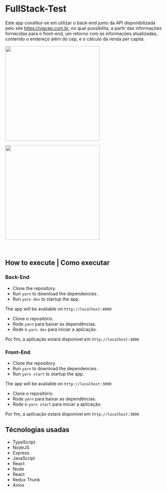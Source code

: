 # FullStack-Test
 
 Este app constitui-se em utilizar o back-end junto da API disponibilizada pelo site https://viacep.com.br, no qual possibilita, a partir das informações fornecidas para o front-end, um retorno com as informações atualizadas, contendo o endereço além do cep, e o cálculo da renda per capita.

<p><img src="https://cdn.discordapp.com/attachments/838799548616278047/903101127455817808/ApiShowCase.png"  align="center" height="300"/></p>
<p><img src="https://media.discordapp.net/attachments/838799548616278047/903101136385478706/ApiShowCase2.png?width=1359&height=671" align="center" height="300"></p>


</br>

## How to execute | Como executar 

### Back-End
- Clone the repository.
- Run `yarn` to download the dependencies .
- Run `yarn dev` to startup the app.

The app will be avaliable on `http://localhost:4000`

- Clone o repositório.
- Rode `yarn` para baixar as dependências.
- Rode o `yarn dev` para iniciar a aplicação.

Por fim, a aplicação estará disponível em `http://localhost:4000`

### Front-End

- Clone the repository.
- Run `yarn` to download the dependencies .
- Run `yarn start` to startup the app.

The app will be avaliable on `http://localhost:3000`

- Clone o repositório.
- Rode `yarn` para baixar as dependências.
- Rode o `yarn start` para iniciar a aplicação.

Por fim, a aplicação estará disponível em `http://localhost:3000`

 ## Técnologias usadas
 
 - TypeScript
 - NodeJS
 - Express
 - JavaScript
 - React
 - Node
 - React
 - Redux Thunk
 - Axios
